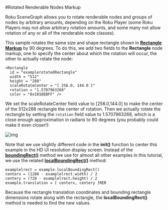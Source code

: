 #Rotated Renderable Nodes Markup

Roku SceneGraph allows you to rotate renderable nodes and groups of nodes by arbitrary amounts, depending on the Roku Player (some Roku Players may not allow arbitrary rotation amounts, and some many not allow rotation of any or all of the renderable node classes).

This sample  rotates the same size and shape rectangle shown in [**Rectangle Markup**](https://github.com/rokudev/samples/tree/master/ux%20components/screen%20elements/renderable%20nodes) by 90 degrees. To do this, we add two fields to the **Rectangle** node markup, one to specify the center about which the rotation will occur, the other to actually rotate the node:

```
<Rectangle 
  id = "examplerotatedRectangle" 
  width = "512" 
  height = "288" 
  scaleRotateCenter = "[ 256.0, 144.0 ]" 
  rotation = "1.5707963268" 
  color = "0x1010EBFF" />
```

We set the scaleRotateCenter  field value to [256.0,144.0] to make the center of the 512x288 rectangle the center of rotation. Then we actually rotate the rectangle by setting the `rotation` field value to 1.5707963268, which is a close enough approximation in radians to 90 degrees (you probably could make it even closer!):

![img](https://sdkdocs.roku.com/download/attachments/1606014/rectanglerotdoc.jpg?version=2&modificationDate=1472835417457&api=v2)

Note that we use slightly different code in the **init()** function to center this example in the HD UI resolution display screen. Instead of the [**boundingRect()**](https://developer.roku.com/docs/references/api-index/brightscript/interfaces/ifsgnodeboundingrect.md#boundingrect-as-dynamic) method we use for almost all other examples in this tutorial, we use the related [**localBoundingRect()**](https://developer.roku.com/docs/references/api-index/brightscript/interfaces/ifsgnodeboundingrect.md#localboundingrect-as-dynamic) method:

```
examplelrect = example.localBoundingRect()
centerx = (1280 - examplelrect.width) / 2
centery = (720 - examplelrect.height) / 2
example.translation = [ centerx, centery ]RER
```

Because the rectangle translation coordinates and bounding rectangle dimensions rotate along with the rectangle, the **localBoundingRect()** method is needed to find the new values.